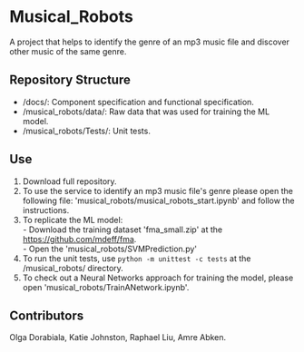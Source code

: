 # Musical_Robots
A project that helps to identify the genre of an mp3 music file and discover other music of the same genre. 


## Repository Structure
- /docs/: Component specification and functional specification.
- /musical_robots/data/: Raw data that was used for training the ML model.
- /musical_robots/Tests/: Unit tests.


## Use
1) Download full repository. 
2) To use the service to identify an mp3 music file's genre please open the following file: 'musical_robots/musical_robots_start.ipynb' and follow the instructions. 
3) To replicate the ML model:  
			- Download the training dataset 'fma_small.zip' at the https://github.com/mdeff/fma.  
			- Open the 'musical_robots/SVMPrediction.py'
4) To run the unit tests, use `python -m unittest -c tests`  at the /musical_robots/ directory.
5) To check out a Neural Networks approach for training the model, please open 'musical_robots/TrainANetwork.ipynb'.



## Contributors
Olga Dorabiala, Katie Johnston, Raphael Liu, Amre Abken.
